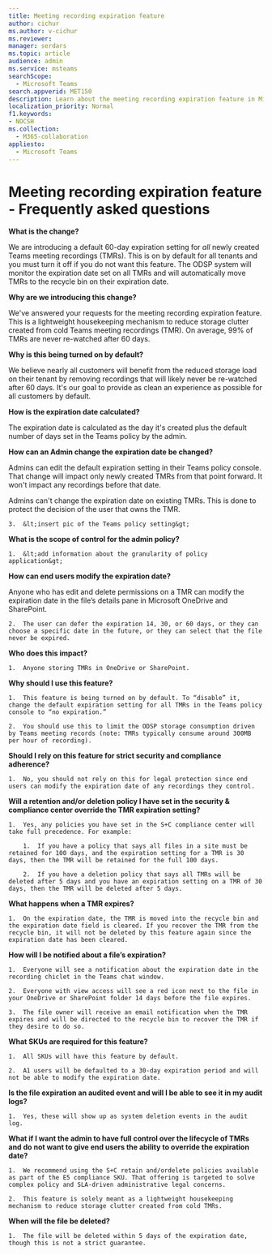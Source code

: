 ```yaml
---
title: Meeting recording expiration feature
author: cichur
ms.author: v-cichur
ms.reviewer: 
manager: serdars
ms.topic: article
audience: admin
ms.service: msteams
searchScope:
  - Microsoft Teams
search.appverid: MET150
description: Learn about the meeting recording expiration feature in Microsoft Teams.
localization_priority: Normal
f1.keywords:
- NOCSH
ms.collection: 
  - M365-collaboration
appliesto: 
  - Microsoft Teams
---
```


# Meeting recording expiration feature - Frequently asked questions

**What is the change?**

We are introducing a default 60-day expiration setting for *all* newly created Teams meeting recordings (TMRs). This is on by default for all tenants and you must turn it off if you do not want this feature. The ODSP system will monitor the expiration date set on all TMRs and will automatically move TMRs to the recycle bin on their expiration date.

**Why are we introducing this change?**

We've answered your requests for the meeting recording expiration feature. This is a lightweight housekeeping mechanism to reduce storage clutter created from cold Teams meeting recordings (TMR). On average, 99% of TMRs are never re-watched after 60 days.

**Why is this being turned on by default?**

We believe nearly all customers will benefit from the reduced storage load on their tenant by removing recordings that will likely never be re-watched after 60 days. It's our goal to provide as clean an experience as possible for all customers by default.

**How is the expiration date calculated?**

The expiration date is calculated as the day it's created plus the default number of days set in the Teams policy by the admin.

**How can an Admin change the expiration date be changed?**

Admins can edit the default expiration setting in their Teams policy console. That change will impact only newly created TMRs from that point forward. It won't impact any recordings before that date.

Admins can't change the expiration date on existing TMRs. This is done to protect the decision of the user that owns the TMR.

    3.  &lt;insert pic of the Teams policy setting&gt;

**What is the scope of control for the admin policy?**

    1.  &lt;add information about the granularity of policy application&gt;

**How can end users modify the expiration date?**

 Anyone who has edit and delete permissions on a TMR can modify the expiration date in the file’s details pane in Microsoft OneDrive and SharePoint.

    2.  The user can defer the expiration 14, 30, or 60 days, or they can choose a specific date in the future, or they can select that the file never be expired.

**Who does this impact?**

    1.  Anyone storing TMRs in OneDrive or SharePoint.

**Why should I use this feature?**

    1.  This feature is being turned on by default. To “disable” it, change the default expiration setting for all TMRs in the Teams policy console to “no expiration.”

    2.  You should use this to limit the ODSP storage consumption driven by Teams meeting records (note: TMRs typically consume around 300MB per hour of recording).

**Should I rely on this feature for strict security and compliance adherence?**

    1.  No, you should not rely on this for legal protection since end users can modify the expiration date of any recordings they control.

**Will a retention and/or deletion policy I have set in the security & compliance center override the TMR expiration setting?**

    1.  Yes, any policies you have set in the S+C compliance center will take full precedence. For example:

        1.  If you have a policy that says all files in a site must be retained for 100 days, and the expiration setting for a TMR is 30 days, then the TMR will be retained for the full 100 days.

        2.  If you have a deletion policy that says all TMRs will be deleted after 5 days and you have an expiration setting on a TMR of 30 days, then the TMR will be deleted after 5 days.

**What happens when a TMR expires?**

    1.  On the expiration date, the TMR is moved into the recycle bin and the expiration date field is cleared. If you recover the TMR from the recycle bin, it will not be deleted by this feature again since the expiration date has been cleared.

**How will I be notified about a file’s expiration?**

    1.  Everyone will see a notification about the expiration date in the recording chiclet in the Teams chat window.

    2.  Everyone with view access will see a red icon next to the file in your OneDrive or SharePoint folder 14 days before the file expires.

    3.  The file owner will receive an email notification when the TMR expires and will be directed to the recycle bin to recover the TMR if they desire to do so.

**What SKUs are required for this feature?**

    1.  All SKUs will have this feature by default.

    2.  A1 users will be defaulted to a 30-day expiration period and will not be able to modify the expiration date.

**Is the file expiration an audited event and will I be able to see it in my audit logs?**

    1.  Yes, these will show up as system deletion events in the audit log.

**What if I want the admin to have full control over the lifecycle of TMRs and do not want to give end users the ability to override the expiration date?**

    1.  We recommend using the S+C retain and/ordelete policies available as part of the E5 compliance SKU. That offering is targeted to solve complex policy and SLA-driven administrative legal concerns.

    2.  This feature is solely meant as a lightweight housekeeping mechanism to reduce storage clutter created from cold TMRs.

**When will the file be deleted?**

    1.  The file will be deleted within 5 days of the expiration date, though this is not a strict guarantee.
